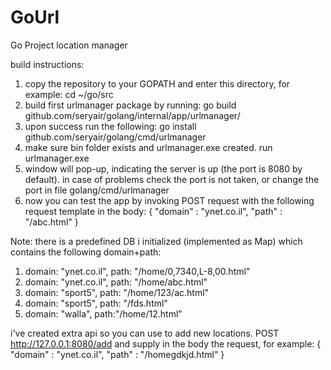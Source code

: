 # GoUrl

Go Project location manager

build instructions:

1. copy the repository to your GOPATH and enter this directory, for example: 
cd ~/go/src
2. build first urlmanager package by running: 
go build github.com/seryair/golang/internal/app/urlmanager/
3. upon success run the following: 
go install github.com/seryair/golang/cmd/urlmanager
4. make sure bin folder exists and urlmanager.exe created.
run urlmanager.exe
5. window will pop-up, indicating the server is up (the port is 8080 by default).
in case of problems check the port is not taken, or change the port in file golang/cmd/urlmanager
6. now you can test the app by invoking POST request with the following request template in the body:
{
"domain" : "ynet.co.il",
"path" : "/abc.html"
}


Note:
there is a predefined DB i initialized (implemented as Map) which contains the following domain+path:
1. domain: "ynet.co.il", path: "/home/0,7340,L-8,00.html"
2. domain: "ynet.co.il", path: "/home/abc.html"
3. domain: "sport5", path: "/home/123/ac.html"
3. domain: "sport5", path: "/fds.html"
4. domain: "walla", path:"/home/12.html"

i've created extra api so you can use to add new locations.
POST http://127.0.0.1:8080/add
and supply in the body the request, for example:
{
"domain" : "ynet.co.il",
"path" : "/homegdkjd.html"
}
